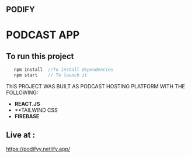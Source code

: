 ## PODIFY

# PODCAST APP

## To run this project

```javascript
   npm install  //To install dependencies
   npm start    // To launch it
```

ThIS PROJECT WAS BUILT AS PODCAST HOSTING PLATFORM WITH THE FOLLOWING:

- **REACT.JS**
- **TAILWIND CSS
- **FIREBASE**



## Live at :

https://podifyy.netlify.app/
